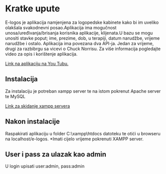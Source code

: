 # Kratke upute

E-logos je aplikacija namjenjena za logopedske kabinete kako bi im uveliko olakšala svakodnevni posao.Aplikacija ima mogučnost unosa/uređivanja/brisanja korisnika aplikacije, klijenata.U bazu se mogu unositi stavke poput; ime, prezime, dob, u terapiji, datum narudžbe, vrijeme narudžbe i ostalo. Aplikacija ima povezana dva API-ja. Jedan za vrijeme, drugi za razbibrgu sa vicevi o Chuck Norrisu. Za više informacija pogledajte video za opis i korištenje aplikacija.

[Link na aplikaciju na You Tubu.](https://www.youtube.com/watch?v=DM7H6DWrjEQ) 

## Instalacija

Za instalaciju je potreban xampp server te na istom pokrenut Apache server te MySQL


[Link za skidanje xampp servera](https://www.apachefriends.org/index.html)


## Nakon instalacije 


Raspakirati aplikaciju u folder C:\xampp\htdocs datoteku te otići u browseru na localhost/e-logos.
*Imati cijelo vrijeme pokrenuti XAMPP server.


## User i pass za ulazak kao admin
U login upisati user:admin, pass:admin 
